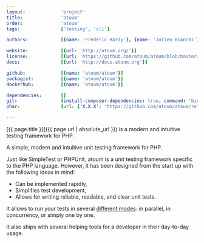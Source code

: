 ```yaml
---
layout:             'project'
title:              'atoum'
order:              'atoum'
tags:               ['testing', 'cli']

authors:            [{name: 'Frédéric Hardy'}, {name: 'Julien Bianchi'}] 

website:            [{url: 'http://atoum.org/'}]
license:            [{url: 'https://github.com/atoum/atoum/blob/master/LICENSE', label: 'BSD 3'}]
docs:               [{url: 'http://docs.atoum.org'}]

github:             [{name: 'atoum/atoum'}]
packagist:          [{name: 'atoum/atoum'}]               
dockerhub:          [{name: 'atoum/atoum'}]

dependencies:       []
git:                {install-composer-dependencies: true, command: 'bin/atoum'}
phar:               {url: {'X.X.X': 'https://github.com/atoum/atoum/releases/download/X.X.X/atoum.phar'}}

---
```


[{{ page.title }}]({{ page.url | absolute_url }}) is a modern and intuitive testing framework for PHP.

<!--more--> 

A simple, modern and intuitive unit testing framework for PHP.

Just like SimpleTest or PHPUnit, atoum is a unit testing framework specific to the PHP language. However, it has been designed from the start up with the following ideas in mind:
* Can be implemented rapidly,
* Simplifies test development,
* Allows for writing reliable, readable, and clear unit tests.

It allows to run your tests in several [different modes](http://atoum.org/features.html#execution-engines):
in parallel, in concurrency, or simply one by one.
 
It also ships with several helping tools for a developer in their day-to-day usage.
